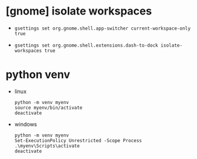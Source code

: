 # [gnome] isolate workspaces
- ```
  gsettings set org.gnome.shell.app-switcher current-workspace-only true
  ```
- ```
  gsettings set org.gnome.shell.extensions.dash-to-dock isolate-workspaces true
  ```

# python venv
- linux
  ```
  python -m venv myenv
  source myenv/bin/activate
  deactivate
  ```
- windows
  ```
  python -m venv myenv
  Set-ExecutionPolicy Unrestricted -Scope Process
  .\myenv\Scripts\activate
  deactivate
  ```
